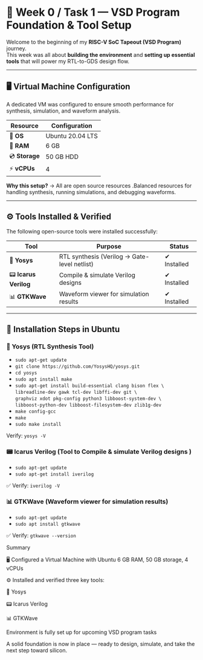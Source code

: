 # 🌟 Week 0 / Task 1 — VSD Program Foundation & Tool Setup

Welcome to the beginning of my **RISC-V SoC Tapeout (VSD Program)** journey.  
This week was all about **building the environment** and **setting up essential tools** that will power my RTL-to-GDS design flow.

---

## 🖥️ Virtual Machine Configuration

A dedicated VM was configured to ensure smooth performance for synthesis, simulation, and waveform analysis.

| Resource | Configuration |
|----------|---------------|
| 🐧 **OS** | Ubuntu 20.04 LTS |
| 💾 **RAM** | 6 GB |
| 💿 **Storage** | 50 GB HDD |
| ⚡ **vCPUs** | 4 |

 **Why this setup?** → All are open source resources .Balanced resources for handling synthesis, running simulations, and debugging waveforms.

---

## ⚙️ Tools Installed & Verified

The following open-source tools were installed successfully:

| Tool | Purpose | Status |
|------|----------|--------|
| 🧠 **Yosys** | RTL synthesis (Verilog → Gate-level netlist) | ✔ Installed |
| 📟 **Icarus Verilog** | Compile & simulate Verilog designs | ✔ Installed |
| 📊 **GTKWave** | Waveform viewer for simulation results | ✔ Installed |

---

## 🔧 Installation Steps in Ubuntu




### 🧠 Yosys (RTL Synthesis Tool)

- `sudo apt-get update`  
- `git clone https://github.com/YosysHQ/yosys.git`  
- `cd yosys`  
- `sudo apt install make` 
- `sudo apt-get install build-essential clang bison flex \`  
  `libreadline-dev gawk tcl-dev libffi-dev git \`  
  `graphviz xdot pkg-config python3 libboost-system-dev \`  
  `libboost-python-dev libboost-filesystem-dev zlib1g-dev`  
- `make config-gcc`  
- `make`  
- `sudo make install`  

Verify: `yosys -V`


### 📟 Icarus Verilog (Tool to Compile & simulate Verilog designs )

- `sudo apt-get update`  
- `sudo apt-get install iverilog`  

✅ Verify: `iverilog -V`

###  📊 GTKWave (Waveform viewer for simulation results)


- `sudo apt-get update`  
- `sudo apt install gtkwave`  

✅ Verify: `gtkwave --version`



Summary

🖥️ Configured a Virtual Machine with Ubuntu  6 GB RAM, 50 GB storage, 4 vCPUs

⚙️ Installed and verified three key tools:

🧠 Yosys 

📟 Icarus Verilog 

📊 GTKWave 

 Environment is fully set up for upcoming VSD program tasks

A solid foundation is now in place — ready to design, simulate, and take the next step toward silicon.


